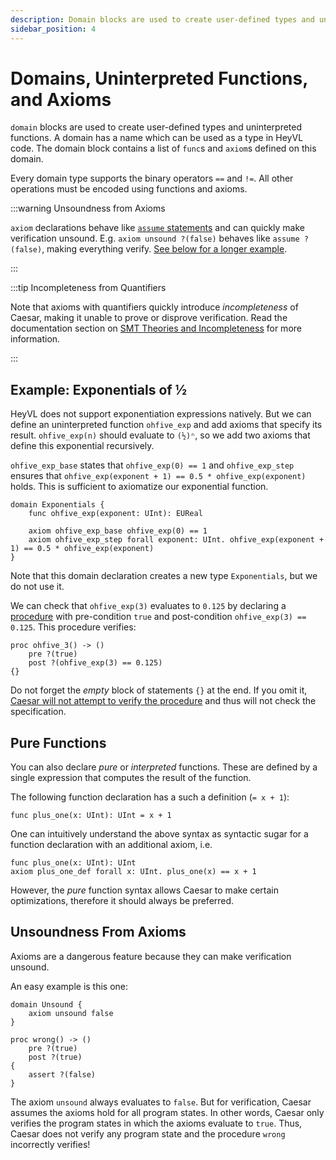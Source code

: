```yaml
---
description: Domain blocks are used to create user-defined types and uninterpreted functions.
sidebar_position: 4
---
```


# Domains, Uninterpreted Functions, and Axioms

`domain` blocks are used to create user-defined types and uninterpreted functions.
A domain has a name which can be used as a type in HeyVL code.
The domain block contains a list of `func`s and `axiom`s defined on this domain.

Every domain type supports the binary operators `==` and `!=`.
All other operations must be encoded using functions and axioms.

:::warning Unsoundness from Axioms

`axiom` declarations behave like [`assume` statements](./statements.md) and can quickly make verification unsound.
E.g. `axiom unsound ?(false)` behaves like `assume ?(false)`, making everything verify.
[See below for a longer example](#unsoundness-from-axioms).

:::

:::tip Incompleteness from Quantifiers

Note that axioms with quantifiers quickly introduce *incompleteness* of Caesar, making it unable to prove or disprove verification.
Read the documentation section on [SMT Theories and Incompleteness](./expressions.md#incompleteness) for more information.

:::

## Example: Exponentials of ½

HeyVL does not support exponentiation expressions natively.
But we can define an uninterpreted function `ohfive_exp` and add axioms that specify its result.
`ohfive_exp(n)` should evaluate to `(½)ⁿ`, so we add two axioms that define this exponential recursively.

`ohfive_exp_base` states that `ohfive_exp(0) == 1` and `ohfive_exp_step` ensures that `ohfive_exp(exponent + 1) == 0.5 * ohfive_exp(exponent)` holds.
This is sufficient to axiomatize our exponential function.

```heyvl
domain Exponentials {
    func ohfive_exp(exponent: UInt): EUReal

    axiom ohfive_exp_base ohfive_exp(0) == 1
    axiom ohfive_exp_step forall exponent: UInt. ohfive_exp(exponent + 1) == 0.5 * ohfive_exp(exponent)
}
```
Note that this domain declaration creates a new type `Exponentials`, but we do not use it.

We can check that `ohfive_exp(3)` evaluates to `0.125` by declaring a [procedure](procs.md) with pre-condition `true` and post-condition `ohfive_exp(3) == 0.125`.
This procedure verifies:
```heyvl
proc ohfive_3() -> ()
    pre ?(true)
    post ?(ohfive_exp(3) == 0.125)
{}
```

Do not forget the _empty_ block of statements `{}` at the end.
If you omit it, [Caesar will not attempt to verify the procedure](./procs.md#procs-without-body) and thus will not check the specification.

## Pure Functions

You can also declare _pure_ or _interpreted_ functions.
These are defined by a single expression that computes the result of the function.

The following function declaration has a such a definition (`= x + 1`):
```heyvl
func plus_one(x: UInt): UInt = x + 1
```

One can intuitively understand the above syntax as syntactic sugar for a function declaration with an additional axiom, i.e.
```heyvl
func plus_one(x: UInt): UInt
axiom plus_one_def forall x: UInt. plus_one(x) == x + 1
```
However, the *pure* function syntax allows Caesar to make certain optimizations, therefore it should always be preferred.

## Unsoundness From Axioms

Axioms are a dangerous feature because they can make verification unsound.

An easy example is this one:
```heyvl
domain Unsound {
    axiom unsound false
}

proc wrong() -> ()
    pre ?(true)
    post ?(true)
{
    assert ?(false)
}
```
The axiom `unsound` always evaluates to `false`.
But for verification, Caesar assumes the axioms hold for all program states.
In other words, Caesar only verifies the program states in which the axioms evaluate to `true`.
Thus, Caesar does not verify any program state and the procedure `wrong` incorrectly verifies!
